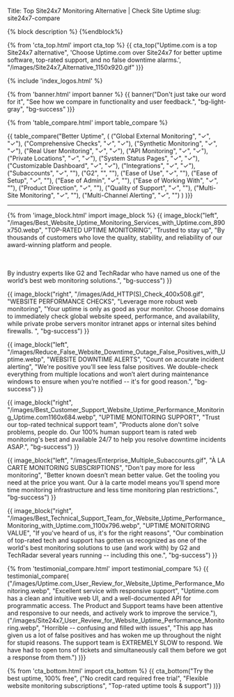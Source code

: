 Title: Top Site24x7 Monitoring Alternative | Check Site Uptime
slug: site24x7-compare


{% block description %}
<meta name="description" content="#1 Site24x7 Alternative: Trust the top-rated website uptime monitoring service with better tools, support, and no false downtime alarms with Uptime.com.">
{%endblock%}

{% from 'cta_top.html' import cta_top %} 
{{ cta_top("Uptime.com is a top Site24x7 alternative",
  'Choose Uptime.com over Site24x7 for better uptime software, top-rated support, and no false downtime alarms.',
  "/images/Site24x7_Alternative_1150x920.gif"
)}}


 <div class="container bg-white my-5">
  {% include 'index_logos.html' %}
 </div>


{% from 'banner.html' import banner %} 
{{ banner("<span class='text-success'>Don't just take our word for it</span>",
  "See how we compare in functionality and user feedback.",
  "bg-light-gray",
  "bg-success"
)}}


{% from 'table_compare.html' import table_compare %} 
<div class="container bg-white my-5">
  {{ table_compare("Better Uptime",
    (
      ("Global External Monitoring", "✓", "✓"),
      ("Comprehensive Checks", "✓", "✓"),
      ("Synthetic Monitoring", "✓", "✓"),
      ("Real User Monitoring", "✓", "✓"),
      ("API Monitoring", "✓", "✓"),
      ("Private Locations", "✓", "✓"),
      ("System Status Pages", "✓", "✓"),
      ("Customizable Dashboard", "✓", "✓"),
      ("Integrations", "✓", "✓"),
      ("Subaccounts", "✓", ""),
      ("G2", "", ""),
      ("Ease of Use", "✓", ""),
      ("Ease of Setup", "✓", ""),
      ("Ease of Admin", "✓", ""),
      ("Ease of Working With", "✓", ""),
      ("Product Direction", "✓", ""),
      ("Quality of Support", "✓", ""),
      ("Multi-Site Monitoring", "✓", ""),
      ("Multi-Channel Alerting", "✓", "")
    )
  )}}
  <hr class="mt-5 bg-success">
</div>


{% from 'image_block.html' import image_block %}
{{ image_block("left", "/images/Best_Website_Uptime_Monitoring_Services_with_Uptime.com_890x750.webp",
"TOP-RATED UPTIME MONITORING",
"Trusted to stay up",
"By thousands of customers who love the quality, stability, and reliability of our award-winning platform and people.

<br/><br/>By industry experts like G2 and TechRadar who have named us one of the world’s best web monitoring solutions.",
"bg-success") }}

{{ image_block("right", "/images/Add_HTTP(S)_Check_400x508.gif",
"WEBSITE PERFORMANCE CHECKS",
"Leverage more robust web monitoring",
"Your uptime is only as good as your monitor. Choose domains to immediately check global website speed, performance, and availability, while private probe servers monitor intranet apps or internal sites behind firewalls. ",
"bg-success") }}

{{ image_block("left", "/images/Reduce_False_Website_Downtime_Outage_False_Positives_with_Uptime.webp",
"WEBSITE DOWNTIME ALERTS",
"Count on accurate incident alerting",
"We're positive you'll see less false positives. We double-check everything from multiple locations and won’t alert during maintenance windows to ensure when you’re notified -- it's for good reason.",
"bg-success") }}

{{ image_block("right", "/images/Best_Customer_Support_Website_Uptime_Performance_Monitoring_Uptime.com1160x684.webp",
"UPTIME MONITORING SUPPORT",
"Trust our top-rated technical support team",
"Products alone don't solve problems, people do. Our 100% human support team is rated web monitoring's best and available 24/7 to help you resolve downtime incidents ASAP.",
"bg-success") }}

{{ image_block("left", "/images/Enterprise_Multiple_Subaccounts.gif",
"À LA CARTE MONITORING SUBSCRIPTIONS",
"Don't pay more for less monitoring",
"Better known doesn’t mean better value. Get the tooling you need at the price you want. Our à la carte model means you'll spend more time monitoring infrastructure and less time monitoring plan restrictions.",
"bg-success") }}

{{ image_block("right", "/images/Best_Technical_Support_Team_for_Website_Uptime_Performance_Monitoring_with_Uptime.com_1100x796.webp",
"UPTIME MONITORING VALUE",
"If you've heard of us, it's for the right reasons",
"Our combination of top-rated tech and support has gotten us recognized as one of the world's best monitoring solutions to use (and work with) by G2 and TechRadar several years running -- including this one.",
"bg-success") }}


{% from 'testimonial_compare.html' import testimonial_compare %}
{{ testimonial_compare(
  ("/images/Uptime.com_User_Review_for_Website_Uptime_Performance_Monitoring.webp",
  "Excellent service with responsive support",
  "Uptime.com has a clean and intuitive web UI, and a well-documented API for programmatic access. The Product and Support teams have been attentive and responsive to our needs, and actively work to improve the service."),
  ("/images/Site24x7_User_Review_for_Website_Uptime_Performance_Monitoring.webp",
  "Horrible -- confusing and filled with issues",
  "This app has given us a lot of false positives and has woken me up throughout the night for stupid reasons. The support team is EXTREMELY SLOW to respond. We have had to open tons of tickets and simultaneously call them before we got a response from them.")
  )}}


{% from 'cta_bottom.html' import cta_bottom %} 
{{ cta_bottom("Try the best uptime, 100% free",
  ("No credit card required free trial", 
  "Flexible website monitoring subscriptions",
  "Top-rated uptime tools & support")
  )}}
